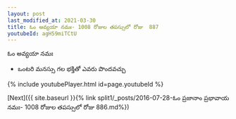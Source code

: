 ```yaml
---
layout: post
last_modified_at: 2021-03-30
title: ఓం అవ్యయా నమః- 1008 రోజుల తపస్సులో రోజు  887
youtubeId: agH59miTCtU
---
```

 
 
 ఓం అవ్యయా నమః  
 
 -  ఒంటరి మనస్సు గల భక్తితో ఎవరు పొందవచ్చు 
 
  
 
  
 
 
 
 
 
 


{% include youtubePlayer.html id=page.youtubeId %}
 
[Next]({{ site.baseurl }}{% link  split1/_posts/2016-07-28-ఓం ప్రజానాం ప్రభావాయ నమః- 1008 రోజుల తపస్సులో రోజు  886.md%})
 
